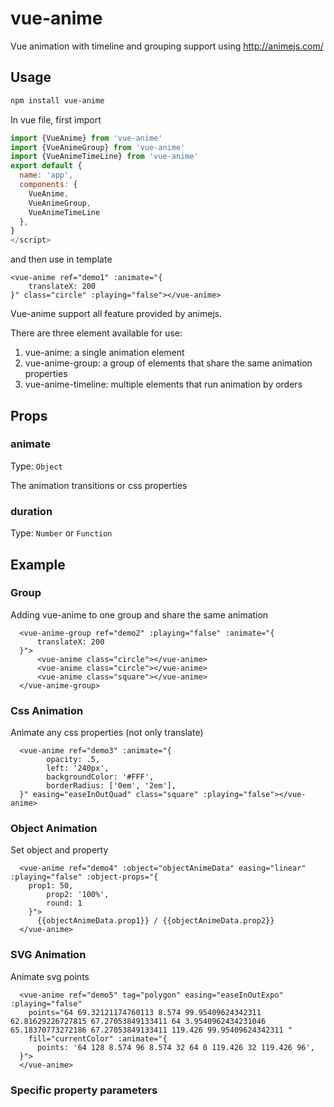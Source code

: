 # vue-anime
Vue animation with timeline and grouping support using http://animejs.com/


## Usage

```sh
npm install vue-anime
```

In vue file, first import 
```javascript
import {VueAnime} from 'vue-anime'
import {VueAnimeGroup} from 'vue-anime'
import {VueAnimeTimeLine} from 'vue-anime'
export default {
  name: 'app',
  components: {
    VueAnime,
    VueAnimeGroup,
    VueAnimeTimeLine
  },
}
</script>
```

and then use in template

```vue
<vue-anime ref="demo1" :animate="{
    translateX: 200
}" class="circle" :playing="false"></vue-anime>
```

Vue-anime support all feature provided by animejs. 

There are three element available for use:
 1. vue-anime:  a single animation element
 2. vue-anime-group:  a group of elements that share the same animation properties
 3. vue-anime-timeline: multiple elements that run animation by orders

## Props

### animate 

Type: `Object`

The animation transitions or css properties

### duration 

Type: `Number` or `Function`



## Example

### Group

Adding vue-anime to one group and share the same animation
```vue
  <vue-anime-group ref="demo2" :playing="false" :animate="{
      translateX: 200
  }">
      <vue-anime class="circle"></vue-anime>
      <vue-anime class="circle"></vue-anime>
      <vue-anime class="square"></vue-anime>
  </vue-anime-group>
```

### Css Animation
Animate any css properties (not only translate) 
```vue
  <vue-anime ref="demo3" :animate="{
        opacity: .5,
        left: '240px',
        backgroundColor: '#FFF',
        borderRadius: ['0em', '2em'],
  }" easing="easeInOutQuad" class="square" :playing="false"></vue-anime>
```

### Object Animation

Set object and property
```vue
  <vue-anime ref="demo4" :object="objectAnimeData" easing="linear" :playing="false" :object-props="{
    prop1: 50,
        prop2: '100%',
        round: 1
    }">
      {{objectAnimeData.prop1}} / {{objectAnimeData.prop2}}
  </vue-anime>
```

### SVG Animation

Animate svg points

```vue
  <vue-anime ref="demo5" tag="polygon" easing="easeInOutExpo" :playing="false"
    points="64 69.32121174760113 8.574 99.95409624342311 62.81629226727815 67.27053849133411 64 3.9540962434231046 65.18370773272186 67.27053849133411 119.426 99.95409624342311 "
    fill="currentColor" :animate="{
      points: '64 128 8.574 96 8.574 32 64 0 119.426 32 119.426 96',
  }">
  </vue-anime>
```

### Specific property parameters 




